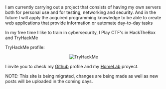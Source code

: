 I am currently carrying out a project that consists of having my own servers both for personal use and for testing, networking and security. And in the future I will apply the acquired programming knowledge to be able to create web applications that provide information or automate day-to-day tasks


In my free time I like to train in cybersecurity, I Play CTF's in HackTheBox and TryHackMe 


TryHackMe profile:

<div align="center"> 
    <img src="https://tryhackme-badges.s3.amazonaws.com/UserN4me.png" alt="TryHackMe">	
</div>


I invite you to check my [Github](https://github.com/Martin-kn/) profile and my [HomeLab](https://martin-kn.github.io/Blog/blog/posts/homelab/2021-07-22-homelab/) proyect.

NOTE:
This site is being migrated, changes are being made as well as new posts will be uploaded in the coming days.